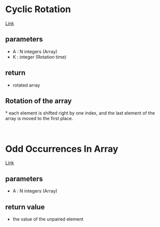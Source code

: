 <h1> Cyclic Rotation </h1>

[Link](https://app.codility.com/programmers/lessons/2-arrays/cyclic_rotation/)

<h2>parameters</h2>

- A : N integers (Array)
- K : integer (Rotation time)

<h2>return</h2>

- rotated array

<h2>Rotation of the array</h2>
* each element is shifted right by one index, and the last element of the array is moved to the first place.

&nbsp;

<h1>Odd Occurrences In Array</h1>

[Link](https://app.codility.com/programmers/lessons/2-arrays/odd_occurrences_in_array/)

<h2>parameters</h2>

- A : N integers (Array)

<h2>return value</h2>

- the value of the unpaired element
